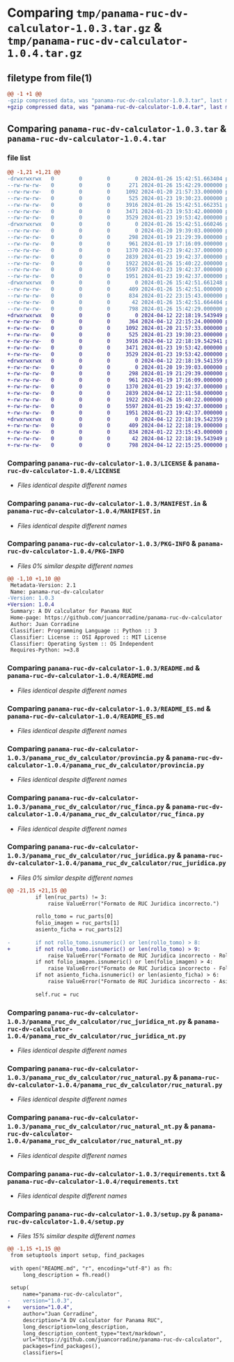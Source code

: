 # Comparing `tmp/panama-ruc-dv-calculator-1.0.3.tar.gz` & `tmp/panama-ruc-dv-calculator-1.0.4.tar.gz`

## filetype from file(1)

```diff
@@ -1 +1 @@
-gzip compressed data, was "panama-ruc-dv-calculator-1.0.3.tar", last modified: Fri Jan 26 15:42:51 2024, max compression
+gzip compressed data, was "panama-ruc-dv-calculator-1.0.4.tar", last modified: Fri Apr 12 22:18:19 2024, max compression
```

## Comparing `panama-ruc-dv-calculator-1.0.3.tar` & `panama-ruc-dv-calculator-1.0.4.tar`

### file list

```diff
@@ -1,21 +1,21 @@
-drwxrwxrwx   0        0        0        0 2024-01-26 15:42:51.663404 panama-ruc-dv-calculator-1.0.3/
--rw-rw-rw-   0        0        0      271 2024-01-26 15:42:29.000000 panama-ruc-dv-calculator-1.0.3/CHANGELOG.md
--rw-rw-rw-   0        0        0     1092 2024-01-20 21:57:33.000000 panama-ruc-dv-calculator-1.0.3/LICENSE
--rw-rw-rw-   0        0        0      525 2024-01-23 19:30:23.000000 panama-ruc-dv-calculator-1.0.3/MANIFEST.in
--rw-rw-rw-   0        0        0     3916 2024-01-26 15:42:51.662351 panama-ruc-dv-calculator-1.0.3/PKG-INFO
--rw-rw-rw-   0        0        0     3471 2024-01-23 19:53:42.000000 panama-ruc-dv-calculator-1.0.3/README.md
--rw-rw-rw-   0        0        0     3529 2024-01-23 19:53:42.000000 panama-ruc-dv-calculator-1.0.3/README_ES.md
-drwxrwxrwx   0        0        0        0 2024-01-26 15:42:51.660246 panama-ruc-dv-calculator-1.0.3/panama_ruc_dv_calculator/
--rw-rw-rw-   0        0        0        0 2024-01-20 19:39:03.000000 panama-ruc-dv-calculator-1.0.3/panama_ruc_dv_calculator/__init__.py
--rw-rw-rw-   0        0        0      298 2024-01-19 21:29:39.000000 panama-ruc-dv-calculator-1.0.3/panama_ruc_dv_calculator/calculate_dv_digit.py
--rw-rw-rw-   0        0        0      961 2024-01-19 17:16:09.000000 panama-ruc-dv-calculator-1.0.3/panama_ruc_dv_calculator/provincia.py
--rw-rw-rw-   0        0        0     1370 2024-01-23 19:42:37.000000 panama-ruc-dv-calculator-1.0.3/panama_ruc_dv_calculator/ruc_finca.py
--rw-rw-rw-   0        0        0     2839 2024-01-23 19:42:37.000000 panama-ruc-dv-calculator-1.0.3/panama_ruc_dv_calculator/ruc_juridica.py
--rw-rw-rw-   0        0        0     1922 2024-01-26 15:40:22.000000 panama-ruc-dv-calculator-1.0.3/panama_ruc_dv_calculator/ruc_juridica_nt.py
--rw-rw-rw-   0        0        0     5597 2024-01-23 19:42:37.000000 panama-ruc-dv-calculator-1.0.3/panama_ruc_dv_calculator/ruc_natural.py
--rw-rw-rw-   0        0        0     1951 2024-01-23 19:42:37.000000 panama-ruc-dv-calculator-1.0.3/panama_ruc_dv_calculator/ruc_natural_nt.py
-drwxrwxrwx   0        0        0        0 2024-01-26 15:42:51.661248 panama-ruc-dv-calculator-1.0.3/panama_ruc_dv_calculator.egg-info/
--rw-rw-rw-   0        0        0      409 2024-01-26 15:42:51.000000 panama-ruc-dv-calculator-1.0.3/panama_ruc_dv_calculator.egg-info/SOURCES.txt
--rw-rw-rw-   0        0        0      834 2024-01-22 23:15:43.000000 panama-ruc-dv-calculator-1.0.3/requirements.txt
--rw-rw-rw-   0        0        0       42 2024-01-26 15:42:51.664404 panama-ruc-dv-calculator-1.0.3/setup.cfg
--rw-rw-rw-   0        0        0      798 2024-01-26 15:42:29.000000 panama-ruc-dv-calculator-1.0.3/setup.py
+drwxrwxrwx   0        0        0        0 2024-04-12 22:18:19.543949 panama-ruc-dv-calculator-1.0.4/
+-rw-rw-rw-   0        0        0      364 2024-04-12 22:15:24.000000 panama-ruc-dv-calculator-1.0.4/CHANGELOG.md
+-rw-rw-rw-   0        0        0     1092 2024-01-20 21:57:33.000000 panama-ruc-dv-calculator-1.0.4/LICENSE
+-rw-rw-rw-   0        0        0      525 2024-01-23 19:30:23.000000 panama-ruc-dv-calculator-1.0.4/MANIFEST.in
+-rw-rw-rw-   0        0        0     3916 2024-04-12 22:18:19.542941 panama-ruc-dv-calculator-1.0.4/PKG-INFO
+-rw-rw-rw-   0        0        0     3471 2024-01-23 19:53:42.000000 panama-ruc-dv-calculator-1.0.4/README.md
+-rw-rw-rw-   0        0        0     3529 2024-01-23 19:53:42.000000 panama-ruc-dv-calculator-1.0.4/README_ES.md
+drwxrwxrwx   0        0        0        0 2024-04-12 22:18:19.541359 panama-ruc-dv-calculator-1.0.4/panama_ruc_dv_calculator/
+-rw-rw-rw-   0        0        0        0 2024-01-20 19:39:03.000000 panama-ruc-dv-calculator-1.0.4/panama_ruc_dv_calculator/__init__.py
+-rw-rw-rw-   0        0        0      298 2024-01-19 21:29:39.000000 panama-ruc-dv-calculator-1.0.4/panama_ruc_dv_calculator/calculate_dv_digit.py
+-rw-rw-rw-   0        0        0      961 2024-01-19 17:16:09.000000 panama-ruc-dv-calculator-1.0.4/panama_ruc_dv_calculator/provincia.py
+-rw-rw-rw-   0        0        0     1370 2024-01-23 19:42:37.000000 panama-ruc-dv-calculator-1.0.4/panama_ruc_dv_calculator/ruc_finca.py
+-rw-rw-rw-   0        0        0     2839 2024-04-12 22:11:58.000000 panama-ruc-dv-calculator-1.0.4/panama_ruc_dv_calculator/ruc_juridica.py
+-rw-rw-rw-   0        0        0     1922 2024-01-26 15:40:22.000000 panama-ruc-dv-calculator-1.0.4/panama_ruc_dv_calculator/ruc_juridica_nt.py
+-rw-rw-rw-   0        0        0     5597 2024-01-23 19:42:37.000000 panama-ruc-dv-calculator-1.0.4/panama_ruc_dv_calculator/ruc_natural.py
+-rw-rw-rw-   0        0        0     1951 2024-01-23 19:42:37.000000 panama-ruc-dv-calculator-1.0.4/panama_ruc_dv_calculator/ruc_natural_nt.py
+drwxrwxrwx   0        0        0        0 2024-04-12 22:18:19.542359 panama-ruc-dv-calculator-1.0.4/panama_ruc_dv_calculator.egg-info/
+-rw-rw-rw-   0        0        0      409 2024-04-12 22:18:19.000000 panama-ruc-dv-calculator-1.0.4/panama_ruc_dv_calculator.egg-info/SOURCES.txt
+-rw-rw-rw-   0        0        0      834 2024-01-22 23:15:43.000000 panama-ruc-dv-calculator-1.0.4/requirements.txt
+-rw-rw-rw-   0        0        0       42 2024-04-12 22:18:19.543949 panama-ruc-dv-calculator-1.0.4/setup.cfg
+-rw-rw-rw-   0        0        0      798 2024-04-12 22:15:25.000000 panama-ruc-dv-calculator-1.0.4/setup.py
```

### Comparing `panama-ruc-dv-calculator-1.0.3/LICENSE` & `panama-ruc-dv-calculator-1.0.4/LICENSE`

 * *Files identical despite different names*

### Comparing `panama-ruc-dv-calculator-1.0.3/MANIFEST.in` & `panama-ruc-dv-calculator-1.0.4/MANIFEST.in`

 * *Files identical despite different names*

### Comparing `panama-ruc-dv-calculator-1.0.3/PKG-INFO` & `panama-ruc-dv-calculator-1.0.4/PKG-INFO`

 * *Files 0% similar despite different names*

```diff
@@ -1,10 +1,10 @@
 Metadata-Version: 2.1
 Name: panama-ruc-dv-calculator
-Version: 1.0.3
+Version: 1.0.4
 Summary: A DV calculator for Panama RUC
 Home-page: https://github.com/juancorradine/panama-ruc-dv-calculator
 Author: Juan Corradine
 Classifier: Programming Language :: Python :: 3
 Classifier: License :: OSI Approved :: MIT License
 Classifier: Operating System :: OS Independent
 Requires-Python: >=3.8
```

### Comparing `panama-ruc-dv-calculator-1.0.3/README.md` & `panama-ruc-dv-calculator-1.0.4/README.md`

 * *Files identical despite different names*

### Comparing `panama-ruc-dv-calculator-1.0.3/README_ES.md` & `panama-ruc-dv-calculator-1.0.4/README_ES.md`

 * *Files identical despite different names*

### Comparing `panama-ruc-dv-calculator-1.0.3/panama_ruc_dv_calculator/provincia.py` & `panama-ruc-dv-calculator-1.0.4/panama_ruc_dv_calculator/provincia.py`

 * *Files identical despite different names*

### Comparing `panama-ruc-dv-calculator-1.0.3/panama_ruc_dv_calculator/ruc_finca.py` & `panama-ruc-dv-calculator-1.0.4/panama_ruc_dv_calculator/ruc_finca.py`

 * *Files identical despite different names*

### Comparing `panama-ruc-dv-calculator-1.0.3/panama_ruc_dv_calculator/ruc_juridica.py` & `panama-ruc-dv-calculator-1.0.4/panama_ruc_dv_calculator/ruc_juridica.py`

 * *Files 0% similar despite different names*

```diff
@@ -21,15 +21,15 @@
         if len(ruc_parts) != 3:
             raise ValueError("Formato de RUC Juridica incorrecto.")
 
         rollo_tomo = ruc_parts[0]
         folio_imagen = ruc_parts[1]
         asiento_ficha = ruc_parts[2]
 
-        if not rollo_tomo.isnumeric() or len(rollo_tomo) > 8:
+        if not rollo_tomo.isnumeric() or len(rollo_tomo) > 9:
             raise ValueError("Formato de RUC Juridica incorrecto - Rollo/Tomo: " + rollo_tomo)
         if not folio_imagen.isnumeric() or len(folio_imagen) > 4:
             raise ValueError("Formato de RUC Juridica incorrecto - Folio/Imagen: " + folio_imagen)
         if not asiento_ficha.isnumeric() or len(asiento_ficha) > 6:
             raise ValueError("Formato de RUC Juridica incorrecto - Asiento/Ficha: " + asiento_ficha)
 
         self.ruc = ruc
```

### Comparing `panama-ruc-dv-calculator-1.0.3/panama_ruc_dv_calculator/ruc_juridica_nt.py` & `panama-ruc-dv-calculator-1.0.4/panama_ruc_dv_calculator/ruc_juridica_nt.py`

 * *Files identical despite different names*

### Comparing `panama-ruc-dv-calculator-1.0.3/panama_ruc_dv_calculator/ruc_natural.py` & `panama-ruc-dv-calculator-1.0.4/panama_ruc_dv_calculator/ruc_natural.py`

 * *Files identical despite different names*

### Comparing `panama-ruc-dv-calculator-1.0.3/panama_ruc_dv_calculator/ruc_natural_nt.py` & `panama-ruc-dv-calculator-1.0.4/panama_ruc_dv_calculator/ruc_natural_nt.py`

 * *Files identical despite different names*

### Comparing `panama-ruc-dv-calculator-1.0.3/requirements.txt` & `panama-ruc-dv-calculator-1.0.4/requirements.txt`

 * *Files identical despite different names*

### Comparing `panama-ruc-dv-calculator-1.0.3/setup.py` & `panama-ruc-dv-calculator-1.0.4/setup.py`

 * *Files 15% similar despite different names*

```diff
@@ -1,15 +1,15 @@
 from setuptools import setup, find_packages
 
 with open("README.md", "r", encoding="utf-8") as fh:
     long_description = fh.read()
 
 setup(
     name="panama-ruc-dv-calculator",
-    version="1.0.3",
+    version="1.0.4",
     author="Juan Corradine",
     description="A DV calculator for Panama RUC",
     long_description=long_description,
     long_description_content_type="text/markdown",
     url="https://github.com/juancorradine/panama-ruc-dv-calculator",
     packages=find_packages(),
     classifiers=[
```

